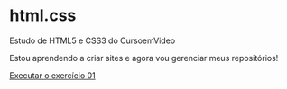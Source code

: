 # html.css
 Estudo de HTML5 e CSS3 do CursoemVideo


Estou aprendendo a criar sites e agora vou gerenciar meus repositórios!

<a href="https://santoselizabeth.github.io/html.css/exercicios/ex01/"> Executar o exercício 01</a>